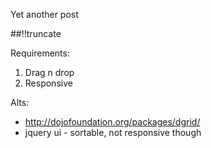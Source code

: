 Yet another post

[meta:author]: <> (Jonas Colmsjo)
[meta:title]: <> (Js-grids.md)
[meta:date]: <> (2012-01-01)
[meta:nested:key]: <> (Metadata value)

##!!truncate


Requirements:

1. Drag n drop
1. Responsive

Alts:

* http://dojofoundation.org/packages/dgrid/
* jquery ui - sortable, not responsive though 
